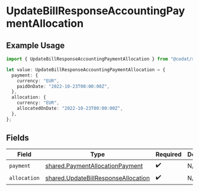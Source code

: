 # UpdateBillResponseAccountingPaymentAllocation

## Example Usage

```typescript
import { UpdateBillResponseAccountingPaymentAllocation } from "@codat/sync-for-payables-version-1/sdk/models/shared";

let value: UpdateBillResponseAccountingPaymentAllocation = {
  payment: {
    currency: "EUR",
    paidOnDate: "2022-10-23T00:00:00Z",
  },
  allocation: {
    currency: "EUR",
    allocatedOnDate: "2022-10-23T00:00:00Z",
  },
};
```

## Fields

| Field                                                                                             | Type                                                                                              | Required                                                                                          | Description                                                                                       |
| ------------------------------------------------------------------------------------------------- | ------------------------------------------------------------------------------------------------- | ------------------------------------------------------------------------------------------------- | ------------------------------------------------------------------------------------------------- |
| `payment`                                                                                         | [shared.PaymentAllocationPayment](../../../sdk/models/shared/paymentallocationpayment.md)         | :heavy_check_mark:                                                                                | N/A                                                                                               |
| `allocation`                                                                                      | [shared.UpdateBillResponseAllocation](../../../sdk/models/shared/updatebillresponseallocation.md) | :heavy_check_mark:                                                                                | N/A                                                                                               |